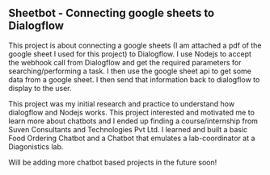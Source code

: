 ## Sheetbot - Connecting google sheets to Dialogflow

<p>
This project is about connecting a google sheets (I am attached a pdf of the google sheet I used for this project) to Dialogflow.
I use Nodejs to accept the webhook call from Dialogflow and get the required parameters for searching/performing a task. I then use the google sheet api to get some data from a google sheet.
I then send that information back to dialogflow to display to the user.

This project was my initial research and practice to understand how dialogflow and Nodejs works. This project interested and motivated me to learn more about chatbots and I ended up finding a course/internship from Suven Consultants and Technologies Pvt Ltd.
I learned and built a basic Food Ordering Chatbot and a Chatbot that emulates a lab-coordinator at a Diagonistics lab.

Will be adding more chatbot based projects in the future soon!
  
</p>
